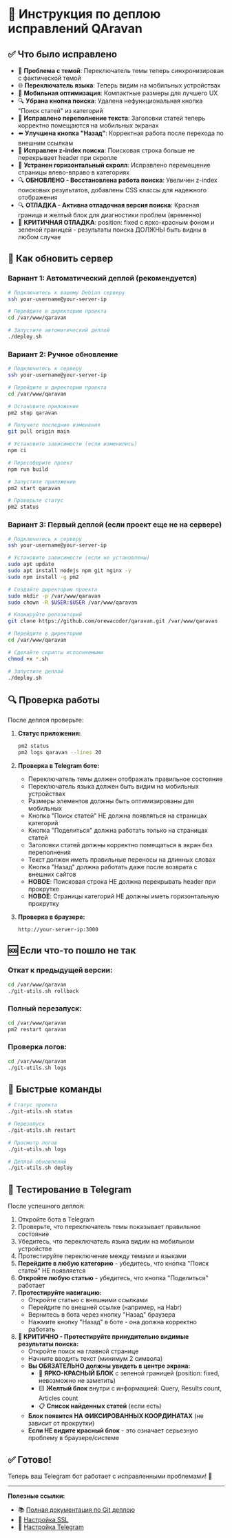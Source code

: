 # 🚀 Инструкция по деплою исправлений QAravan

## ✅ Что было исправлено

- 🎨 **Проблема с темой**: Переключатель темы теперь синхронизирован с фактической темой
- 🌐 **Переключатель языка**: Теперь видим на мобильных устройствах
- 📱 **Мобильная оптимизация**: Компактные размеры для лучшего UX
- 🔍 **Убрана кнопка поиска**: Удалена нефункциональная кнопка "Поиск статей" из категорий
- 📝 **Исправлено переполнение текста**: Заголовки статей теперь корректно помещаются на мобильных экранах
- ⬅️ **Улучшена кнопка "Назад"**: Корректная работа после перехода по внешним ссылкам
- 🎯 **Исправлен z-index поиска**: Поисковая строка больше не перекрывает header при скролле
- 📱 **Устранен горизонтальный скролл**: Исправлено перемещение страницы влево-вправо в категориях
- 🔍 **ОБНОВЛЕНО - Восстановлена работа поиска**: Увеличен z-index поисковых результатов, добавлены CSS классы для надежного отображения
- 🔍 **ОТЛАДКА - Активна отладочная версия поиска**: Красная граница и желтый блок для диагностики проблем (временно)
- 🔴 **КРИТИЧНАЯ ОТЛАДКА**: position: fixed с ярко-красным фоном и зеленой границей - результаты поиска ДОЛЖНЫ быть видны в любом случае

## 🔄 Как обновить сервер

### Вариант 1: Автоматический деплой (рекомендуется)

```bash
# Подключитесь к вашему Debian серверу
ssh your-username@your-server-ip

# Перейдите в директорию проекта
cd /var/www/qaravan

# Запустите автоматический деплой
./deploy.sh
```

### Вариант 2: Ручное обновление

```bash
# Подключитесь к серверу
ssh your-username@your-server-ip

# Перейдите в директорию проекта
cd /var/www/qaravan

# Остановите приложение
pm2 stop qaravan

# Получите последние изменения
git pull origin main

# Установите зависимости (если изменились)
npm ci

# Пересоберите проект
npm run build

# Запустите приложение
pm2 start qaravan

# Проверьте статус
pm2 status
```

### Вариант 3: Первый деплой (если проект еще не на сервере)

```bash
# Подключитесь к серверу
ssh your-username@your-server-ip

# Установите зависимости (если не установлены)
sudo apt update
sudo apt install nodejs npm git nginx -y
sudo npm install -g pm2

# Создайте директорию проекта
sudo mkdir -p /var/www/qaravan
sudo chown -R $USER:$USER /var/www/qaravan

# Клонируйте репозиторий
git clone https://github.com/orewacoder/qaravan.git /var/www/qaravan

# Перейдите в директорию
cd /var/www/qaravan

# Сделайте скрипты исполняемыми
chmod +x *.sh

# Запустите деплой
./deploy.sh
```

## 🔍 Проверка работы

После деплоя проверьте:

1. **Статус приложения:**
   ```bash
   pm2 status
   pm2 logs qaravan --lines 20
   ```

2. **Проверка в Telegram боте:**
   - Переключатель темы должен отображать правильное состояние
   - Переключатель языка должен быть видим на мобильных устройствах
   - Размеры элементов должны быть оптимизированы для мобильных
   - Кнопка "Поиск статей" НЕ должна появляться на страницах категорий
   - Кнопка "Поделиться" должна работать только на страницах статей
   - Заголовки статей должны корректно помещаться в экран без переполнения
   - Текст должен иметь правильные переносы на длинных словах
   - Кнопка "Назад" должна работать даже после возврата с внешних сайтов
   - **НОВОЕ**: Поисковая строка НЕ должна перекрывать header при прокрутке
   - **НОВОЕ**: Страницы категорий НЕ должны иметь горизонтальную прокрутку

3. **Проверка в браузере:**
   ```
   http://your-server-ip:3000
   ```

## 🆘 Если что-то пошло не так

### Откат к предыдущей версии:
```bash
cd /var/www/qaravan
./git-utils.sh rollback
```

### Полный перезапуск:
```bash
cd /var/www/qaravan
pm2 restart qaravan
```

### Проверка логов:
```bash
cd /var/www/qaravan
./git-utils.sh logs
```

## 🎯 Быстрые команды

```bash
# Статус проекта
./git-utils.sh status

# Перезапуск
./git-utils.sh restart

# Просмотр логов
./git-utils.sh logs

# Деплой обновлений
./git-utils.sh deploy
```

## 📱 Тестирование в Telegram

После успешного деплоя:

1. Откройте бота в Telegram
2. Проверьте, что переключатель темы показывает правильное состояние
3. Убедитесь, что переключатель языка видим на мобильном устройстве
4. Протестируйте переключение между темами и языками
5. **Перейдите в любую категорию** - убедитесь, что кнопка "Поиск статей" НЕ появляется
6. **Откройте любую статью** - убедитесь, что кнопка "Поделиться" работает
7. **Протестируйте навигацию:**
   - Откройте статью с внешними ссылками
   - Перейдите по внешней ссылке (например, на Habr)
   - Вернитесь в бота через кнопку "Назад" браузера
   - Нажмите кнопку "Назад" в боте - она должна корректно работать
8. **🔴 КРИТИЧНО - Протестируйте принудительно видимые результаты поиска:**
   - Откройте поиск на главной странице
   - Начните вводить текст (минимум 2 символа) 
   - **Вы ОБЯЗАТЕЛЬНО должны увидеть в центре экрана:**
     - 🔴 **ЯРКО-КРАСНЫЙ БЛОК** с зеленой границей (position: fixed, невозможно не заметить)
     - 🟨 **Желтый блок** внутри с информацией: Query, Results count, Articles count
     - 📋 **Список найденных статей** (если есть)
   - **Блок появится НА ФИКСИРОВАННЫХ КООРДИНАТАХ** (не зависит от прокрутки)
   - **Если НЕ видите красный блок** - это означает серьезную проблему в браузере/системе

## ✅ Готово!

Теперь ваш Telegram бот работает с исправленными проблемами! 🎉

---

**Полезные ссылки:**
- 📚 [Полная документация по Git деплою](GIT_DEPLOY.md)
- 🔧 [Настройка SSL](SSL_SETUP.md)
- 📱 [Настройка Telegram](TELEGRAM_SETUP.md) 